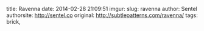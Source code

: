 title: Ravenna
date: 2014-02-28 21:09:51
imgur: 
slug: ravenna
author: Sentel
authorsite: http://sentel.co
original: http://subtlepatterns.com/ravenna/
tags: brick,
